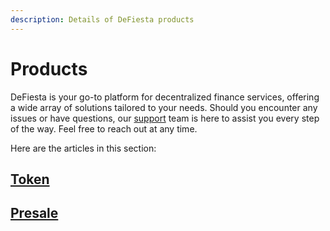 ```yaml
---
description: Details of DeFiesta products
---
```


# Products

DeFiesta is your go-to platform for decentralized finance services, offering a wide array of solutions tailored to your needs. Should you encounter any issues or have questions, our [support](../contact-us/#support-and-contacts) team is here to assist you every step of the way. Feel free to reach out at any time.

Here are the articles in this section:

## [Token](token/)

## [Presale](presale/)
